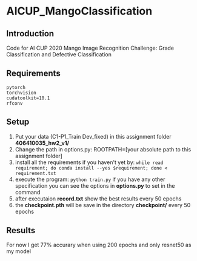 # AICUP_MangoClassification

## Introduction

Code for AI CUP 2020 Mango Image Recognition Challenge: Grade Classification and Defective Classification

## Requirements

```
pytorch
torchvision
cudatoolkit=10.1
rfconv
```

## Setup

1. Put your data (C1-P1_Train Dev_fixed) in this assignment folder **406410035_hw2_v1/**
2. Change the path in options.py: ROOTPATH=[your absolute path to this assignment folder]
3. install all the requirements if you haven't yet by: `while read requirement; do conda install --yes $requirement; done < requirement.txt`
4. execute the program: `python train.py` if you have any other specification you can see the options in **options.py** to set in the command
5. after executaion **record.txt** show the best results every 50 epochs
6. the **checkpoint.pth** will be save in the directory **checkpoint/** every 50 epochs

## Results

For now I get 77% accurary when using 200 epochs and only resnet50 as my model
